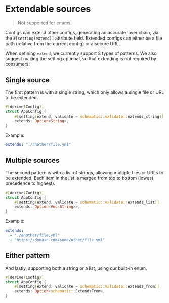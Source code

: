# Extendable sources

> Not supported for enums.

Configs can extend other configs, generating an accurate layer chain, via the `#[setting(extend)]`
attribute field. Extended configs can either be a file path (relative from the current config) or a
secure URL.

When defining `extend`, we currently support 3 types of patterns. We also suggest making the setting
optional, so that extending is not required by consumers!

## Single source

The first pattern is with a single string, which only allows a single file or URL to be extended.

```rust
#[derive(Config)]
struct AppConfig {
	#[setting(extend, validate = schematic::validate::extends_string)]
	extends: Option<String>,
}
```

Example:

```yaml
extends: "./another/file.yml"
```

## Multiple sources

The second pattern is with a list of strings, allowing multiple files or URLs to be extended. Each
item in the list is merged from top to bottom (lowest precedence to highest).

```rust
#[derive(Config)]
struct AppConfig {
	#[setting(extend, validate = schematic::validate::extends_list)]
	extends: Option<Vec<String>>,
}
```

Example:

```yaml
extends:
  - "./another/file.yml"
  - "https://domain.com/some/other/file.yml"
```

## Either pattern

And lastly, supporting both a string or a list, using our built-in enum.

```rust
#[derive(Config)]
struct AppConfig {
	#[setting(extend, validate = schematic::validate::extends_from)]
	extends: Option<schematic::ExtendsFrom>,
}
```
